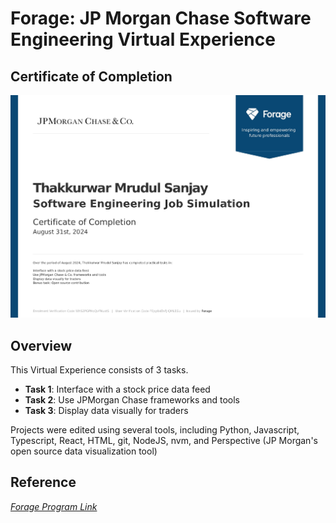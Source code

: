 # Forage: JP Morgan Chase Software Engineering Virtual Experience

## Certificate of Completion
<img src="completion_certificate.jpg"/>

## Overview

This Virtual Experience consists of 3 tasks.
+ **Task 1**: Interface with a stock price data feed
+ **Task 2**:  Use JPMorgan Chase frameworks and tools
+ **Task 3**: Display data visually for traders

Projects were edited using several tools, including Python, Javascript, Typescript, React, HTML, git, NodeJS, nvm, and Perspective (JP Morgan's open source data visualization tool)


## Reference
[_Forage Program Link_](https://www.theforage.com/virtual-internships/prototype/R5iK7HMxJGBgaSbvk/JP-Morgan-Banking-Technology-Virtual-Program?ref=6afoFnBXduZLXmtvb)

